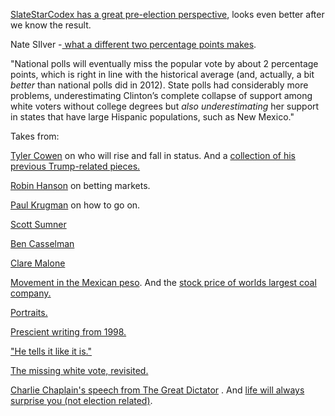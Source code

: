 [SlateStarCodex has a great pre-election perspective](http://slatestarcodex.com/2016/11/07/tuesday-shouldnt-change-the-narrative/), looks even better after we know the result.

Nate SIlver -[ what a different two percentage points makes](http://fivethirtyeight.com/features/what-a-difference-2-percentage-points-makes/).

"National polls will eventually miss the popular vote by about 2 percentage points, which is right in line with the historical average (and, actually, a bit *better* than national polls did in 2012). State polls had considerably more problems, underestimating Clinton’s complete collapse of support among white voters without college degrees but *also underestimating* her support in states that have large Hispanic populations, such as New Mexico."

Takes from:

[Tyler Cowen](http://marginalrevolution.com/marginalrevolution/2016/11/trump-winning-rises-falls-status.html) on who will rise and fall in status. And a [collection of his previous Trump-related pieces.](http://marginalrevolution.com/marginalrevolution/2016/11/world-trump-assorted-links.html)

[Robin Hanson](https://www.overcomingbias.com/2016/11/big-impact-isnt-big-data.html) on betting markets.

[Paul Krugman](http://krugman.blogs.nytimes.com/2016/11/09/now-what-personal-thoughts/) on how to go on.

[Scott Sumner](http://econlog.econlib.org/archives/2016/11/the_morning_aft.html)

[Ben Casselman](http://fivethirtyeight.com/features/trumps-win-hasnt-crashed-the-markets-at-least-not-yet/)

[Clare Malone](http://fivethirtyeight.com/features/clinton-couldnt-win-over-white-women/)

[Movement in the Mexican peso](https://twitter.com/TheStalwart/status/796212616209186816). And the [stock price of worlds largest coal company.](https://twitter.com/Timothy_Cama/status/796375564345110529) 

[Portraits.](https://twitter.com/sturdyAlex/status/796408594929516544) 

[Prescient writing from 1998.](https://twitter.com/coleenlisa/status/796359436000522240) 

["He tells it like it is."](https://twitter.com/James_J_Gordon/status/796196374509486080)

[The missing white vote, revisited.](http://www.realclearpolitics.com/articles/2016/11/09/the_missing_white_voters_revisisted_132308.html) 

[Charlie Chaplain's speech from The Great Dictator](https://twitter.com/ziyatong/status/796337578354114560) . And [life will always surprise you (not election related)](https://twitter.com/ziyatong/status/796505535893958656).

